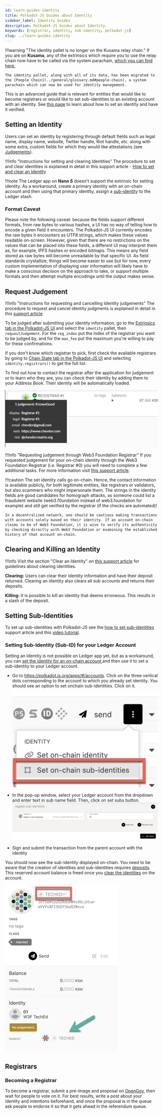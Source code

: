 ```yaml
---
id: learn-guides-identity
title: Polkadot-JS Guides about Identity
sidebar_label: Identity Guides
description: Polkadot-JS Guides about Identity.
keywords: [registrar, identity, sub-identity, polkadot-js]
slug: ../learn-guides-identity
---
```




<MessageBox message="Polkadot-JS is for developers and power users only. If you need help using the Polkadot-JS UI, you can contact the
[Polkadot Support Team](https://support.polkadot.network/support/home). For more user-friendly tools
see the [wallets](../general/wallets-and-extensions.md), [apps](./apps-index) and [dashboard](./dashboards-index) pages." />

!!!warning "The identity pallet is no longer on the Kusama relay chain."
    If you are on **Kusama**, any of the extrinsics which require you to use the relay chain now have to be called via the system parachain, [which you can find here.](https://polkadot.js.org/apps/?rpc=wss://kusama-people-rpc.polkadot.io)
    
    The identity pallet, along with all of its data, has been migrated to the [People Chain](../general/glossary.md#people-chain), a system parachain which can now be used for identity management.

This is an advanced guide that is relevant for entities that would like to become registrars or
would like to set sub-identities to an existing account with an identity. See
[this page](./learn-identity.md) to learn about how to set an identity and have it verified.

## Setting an Identity

Users can set an identity by registering through default fields such as legal name, display name,
website, Twitter handle, Riot handle, etc. along with some extra, custom fields for which they would
like attestations (see [Judgements](#judgements)).

!!!info "Instructions for setting and clearing Identities"
    The procedure to set and clear identities is explained in detail in this support article - [How to set and clear an Identity](https://support.polkadot.network/support/solutions/articles/65000181981-how-to-set-and-clear-an-identity)

!!!note The Ledger app on **Nano S** doesn't support the extrinsic for setting identity. As a workaround, create a primary identity with an on-chain account and then using that primary identity, assign a [sub-identity](#sub-accounts) to the Ledger stash.

### Format Caveat

Please note the following caveat: because the fields support different formats, from raw bytes to
various hashes, a UI has no way of telling how to encode a given field it encounters. The
Polkadot-JS UI currently encodes the raw bytes it encounters as UTF8 strings, which makes these
values readable on-screen. However, given that there are no restrictions on the values that can be
placed into these fields, a different UI may interpret them as, for example, IPFS hashes or encoded
bitmaps. This means any field stored as raw bytes will become unreadable by that specific UI. As
field standards crystallize, things will become easier to use but for now, every custom
implementation of displaying user information will likely have to make a conscious decision on the
approach to take, or support multiple formats and then attempt multiple encodings until the output
makes sense.

## Request Judgement

!!!info "Instructions for requesting and cancelling Identity judgements"
    The procedure to request and cancel identity judgments is explained in detail in this [support article](https://support.polkadot.network/support/solutions/articles/65000181990-how-to-request-and-cancel-identity-judgement)

To be judged after submitting your identity information, go to the
[Extrinsics tab in the Polkadot-JS UI](https://polkadot.js.org/apps/#/extrinsics) and select the
`identity` pallet, then `requestJudgement`. For the `reg_index` put the index of the registrar you
want to be judged by, and for the `max_fee` put the maximum you're willing to pay for these
confirmations.

If you don't know which registrar to pick, first check the available registrars by going to
[Chain State tab in the Polkadot-JS UI](https://polkadot.js.org/apps/#/chainstate) and selecting
`identity.registrars()` to get the full list.

To find out how to contact the registrar after the application for judgement or to learn who they
are, you can check their identity by adding them to your Address Book. Their identity will be
automatically loaded.

![Chevdor is registrar #1](../assets/identity/16.jpg)

!!!info "Requesting judgement through Web3 Foundation Registrar"
    If you requested judgement for your on-chain identity through the Web3 Foundation Registrar (i.e. Registrar #0) you will need to complete a few additional tasks. For more information visit [this support article](https://support.polkadot.network/support/solutions/articles/65000179747-how-to-use-the-w3f-registrar-page).

!!!caution
    The set identity calls go on-chain. Hence, the contact information is available publicly, for both legitimate entities, like registrars or validators, but also scammers who might impersonate them. The strings in the identity fields are good candidates for homograph attacks, as someone could list a fraudulent website (web3.f0undation instead of web3.foundation for example) and still get verified by the registrar (if the checks are automated)!
    
    In a decentralized network, one should be cautious making transactions with accounts solely based on their identity. If an account on-chain claims to be of Web3 Foundation, it is wise to verify its authenticity by checking directly with Web3 Foundation or examining the established history of that account on-chain.

## Clearing and Killing an Identity

!!!info
    Visit the section "Clear an Identity" on [this support article](https://support.polkadot.network/support/solutions/articles/65000181981) for guidelines about clearing identities.

**Clearing:** Users can clear their identity information and have their deposit returned. Clearing
an identity also clears all sub accounts and returns their deposits.

**Killing:** It is possible to kill an identity that deems erroneous. This results in a slash of the
deposit.

## Setting Sub-Identities

To set up sub-identities with Polkadot-JS see the
[how to set sub-identities](https://support.polkadot.network/support/solutions/articles/65000181991-how-to-set-identities-for-sub-accounts)
support article and this [video tutorial](https://www.youtube.com/watch?v=0Yh1JYg3ZKU).

### Setting Sub-Identity (Sub-ID) for your Ledger Account

Setting an Identity is not possible on Ledger app yet, but as a workaround, you can
[set the identity for an on-chain account ](../learn/learn-identity.md#setting-an-identity) and then
use it to set a sub-identity to your Ledger account.

- Go to https://polkadot.js.org/apps/#/accounts. Click on the three vertical dots corresponding to
  the account to which you already set identity. You should see an option to set onchain
  sub-identities. Click on it.

  ![Add sub-identity in PolkadotJS](../assets/identity/sub-id-1.png)

- In the pop-up window, select your Ledger account from the dropdown and enter text in sub name
  field. Then, click on set subs button.
  ![Set sub-identity in PolkadotJS](../assets/identity/sub-id-2.png)
- Sign and submit the transaction from the parent account with the identity

You should now see the sub-identity displayed on-chain. You need to be aware that the creation of
identities and sub-identities requires
[deposits](../general/chain-state-values.md#identity-deposit). This reserved account balance is
freed once you [clear the identities](../learn/learn-identity.md#clearing-and-killing-an-identity)
on the account.

![Sub-identity example](../assets/identity/sub-id-3.png)

## Registrars

### Becoming a Registrar

To become a registrar, submit a pre-image and proposal on
[OpenGov](../learn/learn-guides-polkadot-opengov.md), then wait for people to vote on it. For best
results, write a post about your identity and intentions beforehand, and once the proposal is in the
queue ask people to endorse it so that it gets ahead in the referendum queue.
